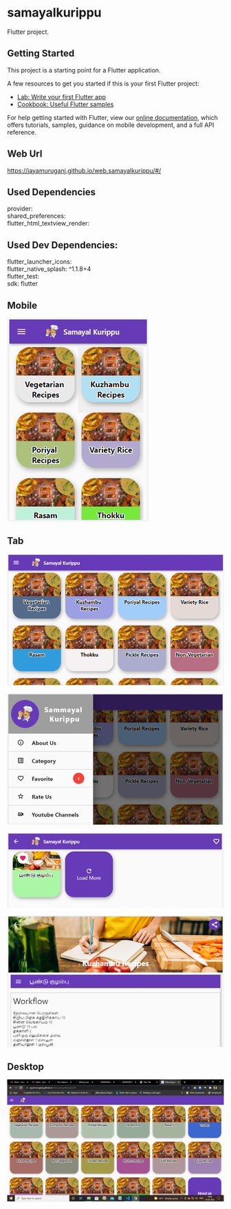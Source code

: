 # samayalkurippu
Flutter project.

## Getting Started
This project is a starting point for a Flutter application.

A few resources to get you started if this is your first Flutter project:
- [Lab: Write your first Flutter app](https://flutter.dev/docs/get-started/codelab)
- [Cookbook: Useful Flutter samples](https://flutter.dev/docs/cookbook)

For help getting started with Flutter, view our
[online documentation](https://flutter.dev/docs), which offers tutorials,
samples, guidance on mobile development, and a full API reference.

## Web Url
https://jayamuruganj.github.io/web.samayalkurippu/#/

## Used Dependencies<br>
  provider:<br>
  shared_preferences:<br>
  flutter_html_textview_render:<br>
  
## Used Dev Dependencies:<br>
  flutter_launcher_icons: <br>
  flutter_native_splash: ^1.1.8+4<br>
  flutter_test:<br>
    sdk: flutter<br>
    
## Mobile
![alt text](https://raw.githubusercontent.com/JAYAMURUGANJ/samayalkurippu/master/mobile.png)

## Tab
![alt text](https://raw.githubusercontent.com/JAYAMURUGANJ/samayalkurippu/master/tab.png)

![alt text](https://raw.githubusercontent.com/JAYAMURUGANJ/samayalkurippu/master/tab2.png)

![alt text](https://raw.githubusercontent.com/JAYAMURUGANJ/samayalkurippu/master/tab3.png)

![alt text](https://raw.githubusercontent.com/JAYAMURUGANJ/samayalkurippu/master/tab4.png)
 
## Desktop
![alt text](https://raw.githubusercontent.com/JAYAMURUGANJ/samayalkurippu/master/desktop.png)

